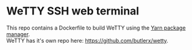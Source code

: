 # WeTTY SSH web terminal

This repo contains a Dockerfile to build WeTTY using the [Yarn package manager](https://yarnpkg.com).  
WeTTY has it's own repo here: https://github.com/butlerx/wetty.
